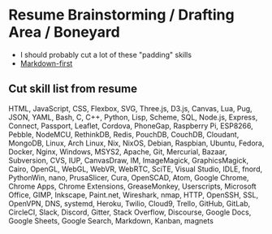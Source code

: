 # Resume Brainstorming / Drafting Area / Boneyard

- I should probably cut a lot of these "padding" skills
- [Markdown-first](d46c005a-dd6c-4bd1-a3c8-4624ab7243fa.md)

## Cut skill list from resume

HTML, JavaScript, CSS, Flexbox, SVG, Three.js, D3.js, Canvas, Lua, Pug, JSON,
YAML, Bash, C, C++, Python, Lisp, Scheme, SQL, Node.js, Express, Connect,
Passport, Leaflet, Cordova, PhoneGap, Raspberry Pi, ESP8266, Pebble,
NodeMCU, RethinkDB, Redis, PouchDB, CouchDB, Cloudant, MongoDB, Linux,
Arch Linux, Nix, NixOS, Debian, Raspbian, Ubuntu, Fedora, Docker, Nginx,
Windows, MSYS2, Apache, Git, Mercurial, Bazaar, Subversion, CVS, IUP,
CanvasDraw, IM, ImageMagick, GraphicsMagick, Cairo, OpenGL, WebGL, WebVR,
WebRTC, SciTE, Visual Studio, IDLE, fnord, PythonWin, nano, PrusaSlicer, Cura,
OpenSCAD, Atom, Google Chrome, Chrome Apps, Chrome Extensions, GreaseMonkey,
Userscripts, Microsoft Office, GIMP, Inkscape, Paint.net, Wireshark, nmap,
HTTP, OpenSSH, SSL, OpenVPN, DNS, systemd, Heroku, Twilio, Cloud9, Trello,
GitHub, GitLab, CircleCI, Slack, Discord, Gitter, Stack Overflow, Discourse,
Google Docs, Google Sheets, Google Search, Markdown, Kanban, magnets
